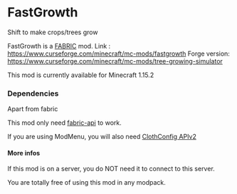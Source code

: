 # FastGrowth
 Shift to make crops/trees grow

FastGrowth is a [FABRIC](https://fabricmc.net/ "FABRIC") mod.
Link : https://www.curseforge.com/minecraft/mc-mods/fastgrowth
Forge version: https://www.curseforge.com/minecraft/mc-mods/tree-growing-simulator

This mod is currently available for Minecraft 1.15.2

### Dependencies
Apart from fabric

This mod only need [fabric-api](https://www.curseforge.com/minecraft/mc-mods/fabric-api) to work.

If you are using ModMenu, you will also need [ClothConfig APIv2](https://www.curseforge.com/minecraft/mc-mods/cloth-config)
#### More infos
If this mod is on a server, you do NOT need it to connect to this server.

You are totally free of using this mod in any modpack. 
